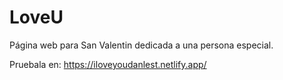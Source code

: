 # LoveU
Página web para San Valentin dedicada a una persona especial.


Pruebala en:
https://iloveyoudanlest.netlify.app/
